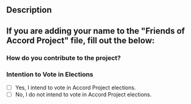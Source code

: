 ## Description

<!-- Please provide a brief summary of your changes -->


## If you are adding your name to the "Friends of Accord Project" file, fill out the below:

### How do you contribute to the project?

<!-- Explain in what way you contribute to the Accord Project -->

### Intention to Vote in Elections

<!-- Confirm if you intend to vote in project elections -->

- [ ] Yes, I intend to vote in Accord Project elections.
- [ ] No, I do not intend to vote in Accord Project elections.
